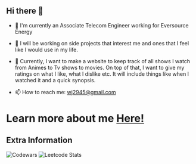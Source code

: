 ## Hi there 👋

- 🌱 I'm currently an Associate Telecom Engineer working for Eversource Energy
- 🌱 I will be working on side projects that interest me and ones that I feel like I would use in my life.
- 🌱 Currently, I want to make a website to keep track of all shows I watch from Animes to Tv shows to movies. On top of that, I want to give my ratings on what I like, what I dislike etc. It will include things like when I watched it and a quick synopsis.

- 📫 How to reach me: wj2945@gmail.com

# Learn more about me [Here!](https://jason2945.github.io/)

## Extra Information
![Codewars](https://github.r2v.ch/codewars?user=Jason2945) 
![Leetcode Stats](https://leetcard.jacoblin.cool/wj2945)
